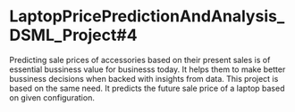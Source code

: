 # LaptopPricePredictionAndAnalysis_DSML_Project#4
Predicting sale prices of accessories based on their present sales is of essential bussiness value for businesss today. It helps them to make better bussiness decisions when backed with insights from data. This project is based on the same need. It predicts the future sale price of a laptop based on given configuration.
